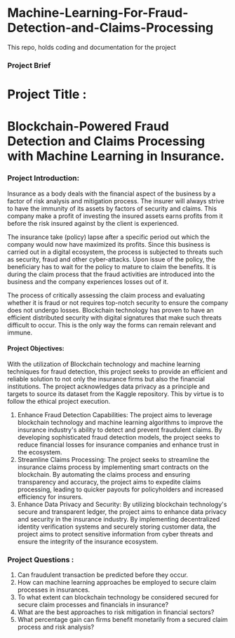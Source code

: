 # Machine-Learning-For-Fraud-Detection-and-Claims-Processing
This repo, holds coding and documentation for the project


### Project Brief


# Project Title :  

# **Blockchain-Powered Fraud Detection and Claims Processing with Machine Learning in Insurance.**

### Project Introduction:

Insurance as a body deals with the financial aspect of the business by a factor of risk analysis and mitigation process. The insurer will always strive to have the immunity of its assets by factors of security and claims. This company make a profit of investing the insured assets earns profits from it before the risk insured against by the client is experienced. 

The insurance take (policy) lapse after a specific period out which the company would now have maximized its profits. Since this business is carried out in a digital ecosystem, the process is subjected to threats such as security, fraud and other cyber-attacks. Upon issue of the policy, the beneficiary has to wait for the policy to mature to claim the benefits. It is during the claim process that the fraud activities are introduced into the business and the company experiences losses out of it.

The process of critically assessing the claim process and evaluating whether it is fraud or not requires top-notch security to ensure the company does not undergo losses. Blockchain technology has proven to have an efficient distributed security with digital signatures that make such threats difficult to occur. This is the only way the forms can remain relevant and immune.



#### Project Objectives:

With the utilization of Blockchain technology and machine learning techniques for fraud detection, this project seeks to provide an efficient and reliable solution to not only the insurance firms but also the financial institutions. The project acknowledges data privacy as a principle and targets to source its dataset from the Kaggle repository. This by virtue is to follow the ethical project execution.
1. Enhance Fraud Detection Capabilities: The project aims to leverage blockchain technology and machine learning algorithms to improve the insurance industry's ability to detect and prevent fraudulent claims. By developing sophisticated fraud detection models, the project seeks to reduce financial losses for insurance companies and enhance trust in the ecosystem.
2. Streamline Claims Processing: The project seeks to streamline the insurance claims process by implementing smart contracts on the blockchain. By automating the claims process and ensuring transparency and accuracy, the project aims to expedite claims processing, leading to quicker payouts for policyholders and increased efficiency for insurers.
3. Enhance Data Privacy and Security: By utilizing blockchain technology's secure and transparent ledger, the project aims to enhance data privacy and security in the insurance industry. By implementing decentralized identity verification systems and securely storing customer data, the project aims to protect sensitive information from cyber threats and ensure the integrity of the insurance ecosystem.


### Project Questions :
1.	Can fraudulent transaction be predicted before they occur. 
2.	How can machine learning approaches be employed to secure claim processes in insurances.
3.	To what extent can blockchain technology be considered secured for secure claim processes and financials in insurance?
4.	What are the best approaches to risk mitigation in financial sectors?
5.	What percentage gain can firms benefit monetarily from a secured claim process and risk analysis?
